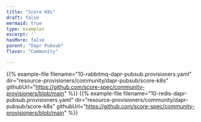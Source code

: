 ```yaml
---
title: "Score K8s"
draft: false
mermaid: true
type: examples
excerpt: ''
hasMore: false
parent: "Dapr Pubsub"
flavor: "Community"

---
```


{{% example-file filename="10-rabbitmq-dapr-pubsub.provisioners.yaml" dir="resource-provisioners/community/dapr-pubsub/score-k8s" githubUrl="https://github.com/score-spec/community-provisioners/blob/main" %}}
{{% example-file filename="10-redis-dapr-pubsub.provisioners.yaml" dir="resource-provisioners/community/dapr-pubsub/score-k8s" githubUrl="https://github.com/score-spec/community-provisioners/blob/main" %}}
